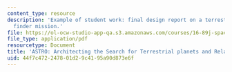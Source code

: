 ```yaml
---
content_type: resource
description: 'Example of student work: final design report on a terrestrial planet
  finder mission.'
file: https://ol-ocw-studio-app-qa.s3.amazonaws.com/courses/16-89j-space-systems-engineering-spring-2007/44f7c472247801d29c4195a90d873e6f_report_99.pdf
file_type: application/pdf
resourcetype: Document
title: 'ASTRO: Architecting the Search for Terrestrial planets and Related Origins'
uid: 44f7c472-2478-01d2-9c41-95a90d873e6f
---
```

